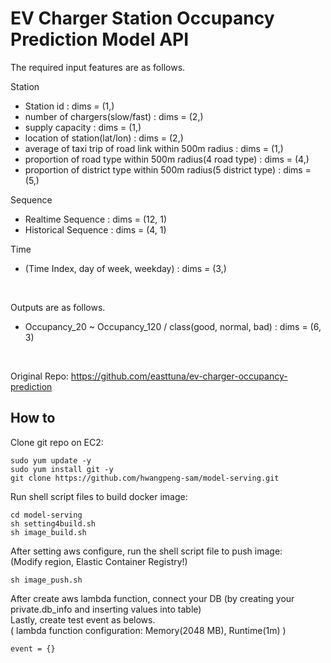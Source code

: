 # EV Charger Station Occupancy Prediction Model API

The required input features are as follows.

Station
- Station id : dims = (1,)
- number of chargers(slow/fast) : dims = (2,)
- supply capacity : dims = (1,)
- location of station(lat/lon) : dims = (2,)
- average of taxi trip of road link within 500m radius : dims = (1,)
- proportion of road type within 500m radius(4 road type) : dims = (4,)
- proportion of district type within 500m radius(5 district type) : dims = (5,)

Sequence
- Realtime Sequence : dims = (12, 1)
- Historical Sequence : dims = (4, 1)

Time
- (Time Index, day of week, weekday) : dims = (3,)

<br>

Outputs are as follows.

- Occupancy_20 ~ Occupancy_120 / class(good, normal, bad) : dims = (6, 3)

<br>

Original Repo: https://github.com/easttuna/ev-charger-occupancy-prediction

## How to

Clone git repo on EC2:

    sudo yum update -y
    sudo yum install git -y
    git clone https://github.com/hwangpeng-sam/model-serving.git

Run shell script files to build docker image:

    cd model-serving
    sh setting4build.sh
    sh image_build.sh

After setting aws configure, run the shell script file to push image: <br>
(Modify region, Elastic Container Registry!)

    sh image_push.sh

After create aws lambda function, connect your DB (by creating your private.db_info and inserting values into table) <br>
Lastly, create test event as belows. <br>
( lambda function configuration: Memory(2048 MB), Runtime(1m) ) 

    event = {}


